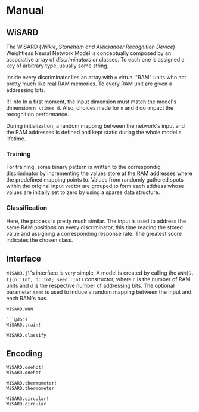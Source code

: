 # Manual

## WiSARD

The WiSARD (*Wilkie, Stoneham and Aleksander Recognition Device*) Weightless Neural Network Model is conceptually composed by an associative array of *discriminators* or classes. To each one is assigned a key of arbitrary type, usually some string.

Inside every discriminator lies an array with ``n`` virtual "RAM" units who act pretty much like real RAM memories. To every RAM unit are given ``d`` addressing bits.

!!! info
    In a first moment, the input dimension must match the model's dimension ``n \times d``. Also, choices made for ``n`` and ``d`` do impact the recognition performance.

During initialization, a random mapping between the network's input and the RAM addresses is defined and kept static during the whole model's lifetime.

### Training

For training, some binary pattern is written to the correspondig discriminator by incrementing the values store at the RAM addresses where the predefined mapping points to. Values from randomly gathered spots within the original input vector are grouped to form each address whose values are initially set to zero by using a sparse data structure.

### Classification

Here, the process is pretty much similar. The input is used to address the same RAM positions on every discriminator, this time reading the stored value and assigning a corresponding response rate. The greatest score indicates the chosen class.

## Interface

`WiSARD.jl`'s interface is very simple. A model is created by calling the `WNN{S, T}(n::Int, d::Int; seed::Int)` constructor, where `n` is the number of RAM units and `d` is the respective number of addressing bits. The optional parameter `seed` is used to induce a random mapping between the input and each RAM's bus.

```@docs
WiSARD.WNN

```@docs
WiSARD.train!
```

```@docs
WiSARD.classify
```

## Encoding

```@docs
WiSARD.onehot!
WiSARD.onehot
```

```@docs
WiSARD.thermometer!
WiSARD.thermometer
```

```@docs
WiSARD.circular!
WiSARD.circular
```